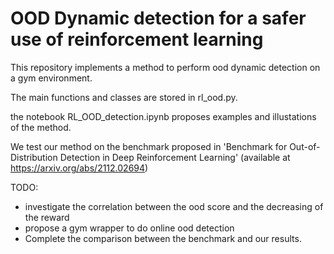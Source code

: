 # OOD Dynamic detection for a safer use of reinforcement learning

This repository implements a method to perform ood dynamic detection on a gym environment.

The main functions and classes are stored in rl_ood.py.

the notebook RL_OOD_detection.ipynb proposes examples and illustations of the method.

We test our method on the benchmark proposed in 'Benchmark for Out-of-Distribution Detection in Deep Reinforcement Learning' (available at https://arxiv.org/abs/2112.02694)

TODO:
- investigate the correlation between the ood score and the decreasing of the reward
- propose a gym wrapper to do online ood detection
- Complete the comparison between the benchmark and our results.

